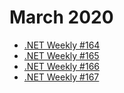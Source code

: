 # March 2020

- [.NET Weekly #164](number-164.md)
- [.NET Weekly #165](number-165.md)
- [.NET Weekly #166](number-166.md)
- [.NET Weekly #167](number-167.md)
